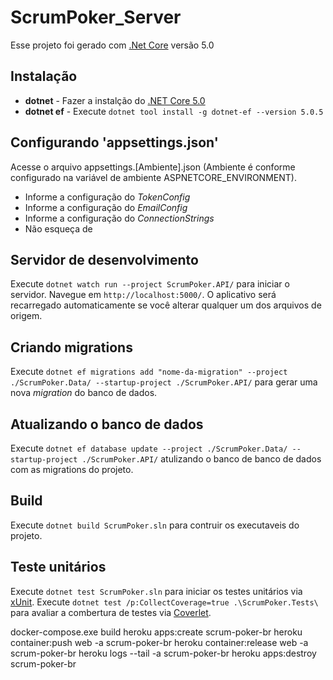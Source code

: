 # ScrumPoker_Server

Esse projeto foi gerado com  [.Net Core](https://dotnet.microsoft.com/download/dotnet-core/5.0) versão 5.0

## Instalação
- **dotnet** - Fazer a instalção do [.NET Core 5.0](https://dotnet.microsoft.com/download/dotnet-core/5.0)
- **dotnet ef** - Execute `dotnet tool install -g dotnet-ef --version 5.0.5`

## Configurando 'appsettings.json'
Acesse o arquivo appsettings.[Ambiente].json (Ambiente é conforme configurado na variável de ambiente ASPNETCORE_ENVIRONMENT).
- Informe a configuração do *TokenConfig*
- Informe a configuração do *EmailConfig*
- Informe a configuração do *ConnectionStrings*
- Não esqueça  de 



## Servidor de desenvolvimento
Execute `dotnet watch run --project ScrumPoker.API/` para iniciar o servidor. Navegue em `http://localhost:5000/`. O aplicativo será recarregado automaticamente se você alterar qualquer um dos arquivos de origem.

## Criando migrations
Execute `dotnet ef migrations add "nome-da-migration" --project ./ScrumPoker.Data/ --startup-project ./ScrumPoker.API/` para gerar uma nova *migration* do banco de dados.

## Atualizando o banco de dados
Execute `dotnet ef database update --project ./ScrumPoker.Data/ --startup-project ./ScrumPoker.API/` atulizando o banco de banco de dados com as migrations do projeto.

## Build
Execute `dotnet build ScrumPoker.sln` para contruir os executaveis do projeto.

## Teste unitários
Execute `dotnet test ScrumPoker.sln` para iniciar os testes unitários via [xUnit](https://xunit.net/).
Execute `dotnet test /p:CollectCoverage=true .\ScrumPoker.Tests\` para avaliar a combertura de testes via [Coverlet](https://github.com/coverlet-coverage/coverlet).

docker-compose.exe build
heroku apps:create scrum-poker-br
heroku container:push web -a scrum-poker-br
heroku container:release web -a scrum-poker-br
heroku logs --tail -a scrum-poker-br
heroku apps:destroy scrum-poker-br